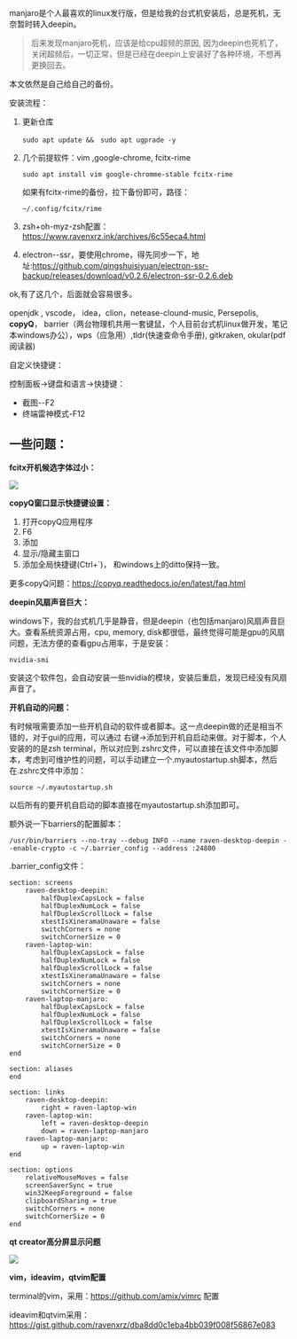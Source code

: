 

manjaro是个人最喜欢的linux发行版，但是给我的台式机安装后，总是死机，无奈暂时转入deepin。

> 后来发现manjaro死机，应该是给cpu超频的原因, 因为deepin也死机了，关闭超频后，一切正常，但是已经在deepin上安装好了各种环境，不想再更换回去。

本文依然是自己给自己的备份。

<!--more-->

安装流程：

1. 更新仓库

   ```shell
   sudo apt update &&　sudo apt ugprade -y
   ```

2. 几个前提软件：vim ,google-chrome, fcitx-rime

   ```shell
   sudo apt install vim google-chromme-stable fcitx-rime 
   ```

   如果有fcitx-rime的备份，拉下备份即可，路径：

   ```
   ~/.config/fcitx/rime
   ```

3. zsh+oh-myz-zsh配置：https://www.ravenxrz.ink/archives/6c55eca4.html

4. electron--ssr，要使用chrome，得先同步一下，地址:https://github.com/qingshuisiyuan/electron-ssr-backup/releases/download/v0.2.6/electron-ssr-0.2.6.deb

ok,有了这几个，后面就会容易很多。

openjdk , vscode， idea，clion，netease-clound-music, Persepolis, **copyQ**， barrier（两台物理机共用一套键鼠，个人目前台式机linux做开发，笔记本windows办公），wps（应急用）,tldr(快速查命令手册), gitkraken, okular(pdf阅读器)

自定义快捷键：

控制面板->键盘和语言->快捷键：

- 截图--F2
- 终端雷神模式-F12

## **一些问题：**

**fcitx开机候选字体过小：**

![](https://cdn.jsdelivr.net/gh/ravenxrz/PicBed/img/5f15095614195aa594196163.jpg)

**copyQ窗口显示快捷键设置：**

1. 打开copyQ应用程序
2. F6
3. 添加
4. 显示/隐藏主窗口
5. 添加全局快捷键(Ctrl+`)， 和windows上的ditto保持一致。

更多copyQ问题：https://copyq.readthedocs.io/en/latest/faq.html

**deepin风扇声音巨大：**

windows下，我的台式机几乎是静音，但是deepin（也包括manjaro)风扇声音巨大。查看系统资源占用，cpu, memory, disk都很低，最终觉得可能是gpu的风扇问题，无法方便的查看gpu占用率，于是安装：

```shell
nvidia-smi
```

安装这个软件包，会自动安装一些nvidia的模块，安装后重启，发现已经没有风扇声音了。

**开机自动的问题：**

有时候哦需要添加一些开机自动的软件或者脚本。这一点deepin做的还是相当不错的，对于gui的应用，可以通过 右键->添加到开机自启动来做。对于脚本，个人安装的的是zsh terminal，所以对应到.zshrc文件，可以直接在该文件中添加脚本，考虑到可维护性的问题，可以手动建立一个.myautostartup.sh脚本，然后在.zshrc文件中添加：

```shell
source ~/.myautostartup.sh
```

以后所有的要开机自启动的脚本直接在myautostartup.sh添加即可。

额外说一下barriers的配置脚本：

```shell
/usr/bin/barriers --no-tray --debug INFO --name raven-desktop-deepin --enable-crypto -c ~/.barrier_config --address :24800 
```

.barrier_config文件：

```
section: screens
	raven-desktop-deepin:
		halfDuplexCapsLock = false
		halfDuplexNumLock = false
		halfDuplexScrollLock = false
		xtestIsXineramaUnaware = false
		switchCorners = none 
		switchCornerSize = 0
	raven-laptop-win:
		halfDuplexCapsLock = false
		halfDuplexNumLock = false
		halfDuplexScrollLock = false
		xtestIsXineramaUnaware = false
		switchCorners = none 
		switchCornerSize = 0
	raven-laptop-manjaro:
		halfDuplexCapsLock = false
		halfDuplexNumLock = false
		halfDuplexScrollLock = false
		xtestIsXineramaUnaware = false
		switchCorners = none 
		switchCornerSize = 0
end

section: aliases
end

section: links
	raven-desktop-deepin:
		right = raven-laptop-win
	raven-laptop-win:
		left = raven-desktop-deepin
		down = raven-laptop-manjaro
	raven-laptop-manjaro:
		up = raven-laptop-win
end

section: options
	relativeMouseMoves = false
	screenSaverSync = true
	win32KeepForeground = false
	clipboardSharing = true
	switchCorners = none 
	switchCornerSize = 0
end

```

**qt creator高分屏显示问题**

![](https://cdn.jsdelivr.net/gh/ravenxrz/PicBed/img/5f150c1114195aa5941a289e.jpg)

**vim，ideavim，qtvim配置**

terminal的vim，采用：https://github.com/amix/vimrc 配置

ideavim和qtvim采用：https://gist.github.com/ravenxrz/dba8dd0c1eba4bb039f008f56867e083
